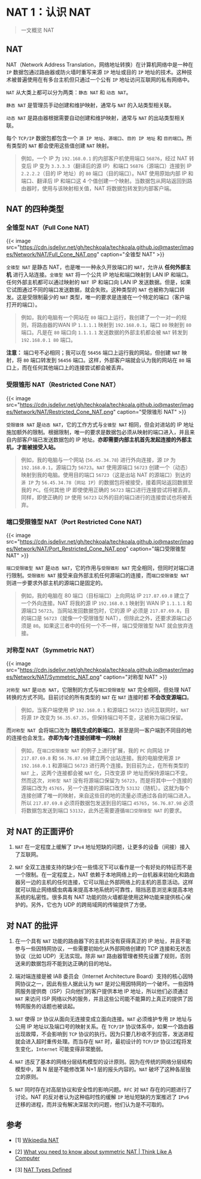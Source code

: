 # NAT 1：认识 NAT


> 一文概览 NAT

<!--more-->

## NAT

NAT（Network Address Translation，网络地址转换）在计算机网络中是一种在 `IP` 数据包通过路由器或防火墙时重写来源 `IP` 地址或目的 `IP` 地址的技术。这种技术被普遍使用在有多台主机但只通过一个公有 `IP` 地址访问互联网的私有网络中。

`NAT` 从大类上都可以分为两类：`静态 NAT` 和 `动态 NAT`。

`静态 NAT` 是管理员手动创建和维护映射，通常与 `NAT` 的入站类型相关联。

`动态 NAT` 是路由器根据需要自动创建和维护映射，通常与 `NAT` 的出站类型相关联。

每个 `TCP/IP` 数据包都包含一个 `源 IP 地址`、`源端口`、`目的 IP 地址` 和 `目的端口`。所有类型的 `NAT` 都会使用这些值创建 `NAT` 映射。

>例如，一个 IP 为 `192.168.0.1` 的内部客户机使用端口 `56876`，经过 NAT 转变后 IP 变为 `3.3.3.3`（翻译后的源 IP）和端口 `56876`（源端口）连接到 IP `2.2.2.2`（目的 IP 地址）的 `80` 端口（目的端口）。NAT 使用原始内部 IP 和端口、翻译后 IP 和端口这 4 个值创建一个映射。当数据包从网站返回到路由器时，使用与该映射相关值，NAT 将数据包转发到内部客户端。

## NAT 的四种类型

### 全锥型 NAT（Full Cone NAT)

{{< image src="https://cdn.jsdelivr.net/gh/techkoala/techkoala.github.io@master/images/Network/NAT/Full_Cone_NAT.png" caption="全锥型 NAT" >}}

`全锥型 NAT` 是静态 NAT，也是唯一一种永久开放端口的 `NAT`，允许从 **任何外部主机** 进行入站连接。`全锥型 NAT` 将一个公共 IP 地址和端口映射到 LAN IP 和端口。任何外部主机都可以通过映射的 `NAT `IP 和端口向 LAN IP 发送数据。但是，如果它试图通过不同的端口发送数据，就会失败。这种类型的 `NAT` 也被称为端口转发。这是受限制最少的 `NAT` 类型，唯一的要求是连接在一个特定的端口（客户端打开的端口）。

> 例如，我的电脑有一个网站在 `80` 端口上运行，我创建了一个一对一的规则，将路由器的WAN IP `1.1.1.1` 映射到 `192.168.0.1`，端口 `80` 映射到 `80` 端口。凡是在 `80` 端口向 `1.1.1.1` 发送数据的外部主机都会被 `NAT` 转发到 `192.168.0.1 80` 端口。

**注意：** 端口号不必相同；我可以在 `56456` 端口上运行我的网站，但创建 `NAT` 映射，将 `80` 端口转发到 `56456` 端口。这样，外部客户端就会认为我的网站在 `80` 端口上，而在任何其他端口上的连接尝试都会被丢弃。

### 受限锥形 NAT（Restricted Cone NAT）

{{< image src="https://cdn.jsdelivr.net/gh/techkoala/techkoala.github.io@master/images/Network/NAT/Restricted_Cone_NAT.png" caption="受限锥形 NAT" >}}

`受限锥体 NAT` 是`动态 NAT`，它的工作方式与`全锥型 NAT` 相同，但会对进站的 IP 地址施加额外的限制。根据限制，唯一的要求是数据包必须从映射的端口进入，并且来自内部客户端已发送数据包的 IP 地址。**亦即需要内部主机首先发起连接的外部主机，才能被接受入站。**

>例如，我的电脑与一个网站 (`56.45.34.78`) 进行外向连接，源 `IP` 为 `192.168.0.1`，源端口为 `56723`。`NAT` 使用源端口 `56723` 创建一个（动态）映射到我的电脑。使用目的端口 `56723`（这是出站 NAT 的源端口）到达的`源 IP` 为 `56.45.34.78`（`网站 IP`）的数据包将被接受，接着网站返回数据至我的 `PC`。任何其他 IP 即使使用正确的 `56723` 端口进行连接尝试将被丢弃。同样，即使正确的 `IP` 使用 `56723` 以外的目的端口进行的连接尝试也将被丢弃。

### 端口受限锥型 NAT（Port Restricted Cone NAT)

{{< image src="https://cdn.jsdelivr.net/gh/techkoala/techkoala.github.io@master/images/Network/NAT/Port_Restricted_Cone_NAT.png" caption="端口受限锥型 NAT" >}}

`端口受限锥型 NAT` 是`动态 NAT`，它的作用与`受限锥形 NAT` 完全相同，但同时对端口进行限制。`受限锥形 NAT` 接受来自外部主机任何源端口的连接，而`端口受限锥型 NAT` 则进一步要求外部主机的源端口是固定的。

> 例如，我的电脑在 80 端口（目标端口）上向网站 IP `217.87.69.8` 建立了一个外向连接。NAT 将我的源 IP `192.168.0.1` 映射到 WAN IP `1.1.1.1` 和源端口 `56723`。当网站发回数据包时，它的源 IP 必须是 `217.87.69.8`，目的端口是 `56723`（就像一个受限锥型 NAT），但除此之外，还要求源端口必须是 `80`。如果这三者中的任何一个不一样，端口受限锥型 NAT 就会放弃连接。

### 对称型 NAT（Symmetric NAT）

{{< image src="https://cdn.jsdelivr.net/gh/techkoala/techkoala.github.io@master/images/Network/NAT/Symmetric_NAT.png" caption="对称型 NAT" >}}

`对称型 NAT` 是`动态 NAT`，它限制的方式与`端口受限锥型 NAT` 完全相同，但处理 NAT 转换的方式不同。目前讨论的所有类型的 `NAT` 在 `NAT` 连接时都 **不会改变源端口**。

>例如，当客户端使用 IP `192.168.0.1` 和源端口 `56723` 访问互联网时，`NAT` 将源 `IP` 改变为 `56.35.67.35`，但保持端口号不变，这被称为端口保留。

而`对称型 NAT `会将端口改为 **随机生成的新端口**，甚至是同一客户端到不同目的地的连接也会发生。**亦即为每个连接创建唯一的映射**
	
> 例如，在`端口受限锥型 NAT` 的例子上进行扩展，我的 `PC` 向网站 `IP` `217.87.69.8` 和 `56.76.87.98` 建立两个出站连接。我的电脑使用源 `IP` `192.168.0.1` 和源端口 `56723` 进行两个连接。到目前为止，在所有类型的 `NAT` 上，这两个连接都会被 `NAT` 化，只改变源 IP 地址而保持源端口不变。然而这次，`对称型 NAT` 没有将源端口保留为 `56723`，而是将其中一个连接的源端口改为 `45765`，另一个连接的源端口改为 `53132`（随机）。这就为每个连接创建了唯一的映射，来自这些目的地的流量必须通过各自的端口进入。所以 `217.87.69.8` 必须将数据包发送到目的端口 `45765`，`56.76.87.98` 必须将数据包发送到端口 `53132`，此外还需要遵循`端口受限锥型 NAT` 的要求。

## 对 NAT 的正面评价

1. `NAT` 在一定程度上缓解了 `IPv4` 地址短缺的问题，让更多的设备（间接）接入了互联网。

2. `NAT` 全双工连接支持的缺少在一些情况下可以看作是一个有好处的特征而不是一个限制。在一定程度上，NAT 依赖于本地网络上的一台机器来初始化和路由器另一边的主机的任何连接，它可以阻止外部网络上的主机的恶意活动。这样就可以阻止网络蠕虫病毒来提高本地系统的可靠性，阻挡恶意浏览来提高本地系统的私密性。很多具有 NAT 功能的防火墙都是使用这种功能来提供核心保护的。另外，它也为 UDP 的跨局域网的传输提供了方便。

## 对 NAT 的批评

1. 在一个具有 `NAT` 功能的路由器下的主机并没有获得真正的 IP 地址，并且不能参与一些因特网协议，一些需要初始化从外部网络创建的 TCP 连接和无状态协议（比如 UDP）无法实现。除非 `NAT` 路由器管理者预先设置了规则，否则送来的数据包将不能到达正确的目的地址。

2. 端对端连接是被 IAB 委员会（Internet Architecture Board）支持的核心因特网协议之一，因此有些人据此认为 `NAT` 是对公用因特网的一个破坏。一些因特网服务提供商（ISP）只向他们的客户提供本地 IP 地址，所以他们必须通过 `NAT` 来访问 ISP 网络以外的服务，并且这些公司能不能算的上真正的提供了因特网服务的话题也被谈起。

3. `NAT` 使得 `IP` 协议从面向无连接变成立面向连接。`NAT` 必须维护专用 `IP` 地址与公用 IP 地址以及端口号的映射关系。在 `TCP/IP` 协议体系中，如果一个路由器出现故障，不会影响到 `TCP` 协议的执行。因为只要几秒收不到应答，发送进程就会进入超时重传处理。而当存在 ``NAT`` 时，最初设计的 `TCP/IP` 协议过程将发生变化，`Internet` 可能变得非常脆弱。

4. `NAT` 违反了基本的网络分层结构模型的设计原则。因为在传统的网络分层结构模型中，第 N 层是不能修改第 N+1 层的报头内容的。`NAT` 破坏了这种各层独立的原则。

5. `NAT` 同时存在对高层协议和安全性的影响问题。`RFC` 对 `NAT` 存在的问题进行了讨论。NAT 的反对者认为这种临时性的缓解 `IP` 地址短缺的方案推迟了 `IPv6` 迁移的进程，而并没有解决深层次的问题，他们认为是不可取的。

## 参考

- [1] [Wikipedia NAT](https://en.wikipedia.org/wiki/Network_address_translation)

- [2] [What you need to know about symmetric NAT | Think Like A Computer](https://think-like-a-computer.com/2011/09/19/symmetric-nat/)

- [3] [NAT Types Defined](https://portforward.com/nat-types/)

